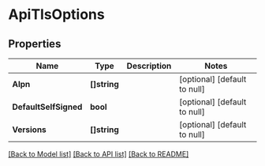 # ApiTlsOptions

## Properties
Name | Type | Description | Notes
------------ | ------------- | ------------- | -------------
**Alpn** | **[]string** |  | [optional] [default to null]
**DefaultSelfSigned** | **bool** |  | [optional] [default to null]
**Versions** | **[]string** |  | [optional] [default to null]

[[Back to Model list]](../README.md#documentation-for-models) [[Back to API list]](../README.md#documentation-for-api-endpoints) [[Back to README]](../README.md)

